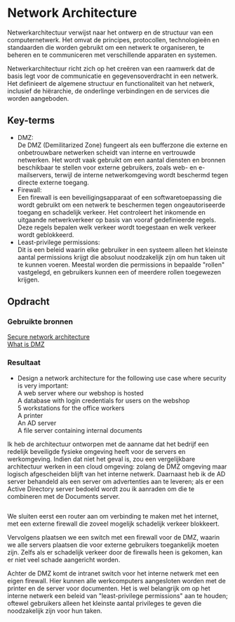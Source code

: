# Network Architecture
Netwerkarchitectuur verwijst naar het ontwerp en de structuur van een computernetwerk. Het omvat de principes, protocollen, technologieën en standaarden die worden gebruikt om een netwerk te organiseren, te beheren en te communiceren met verschillende apparaten en systemen.

Netwerkarchitectuur richt zich op het creëren van een raamwerk dat de basis legt voor de communicatie en gegevensoverdracht in een netwerk. Het definieert de algemene structuur en functionaliteit van het netwerk, inclusief de hiërarchie, de onderlinge verbindingen en de services die worden aangeboden.

## Key-terms
- DMZ:  
De DMZ (Demilitarized Zone) fungeert als een bufferzone die externe en onbetrouwbare netwerken scheidt van interne en vertrouwde netwerken. Het wordt vaak gebruikt om een aantal diensten en bronnen beschikbaar te stellen voor externe gebruikers, zoals web- en e-mailservers, terwijl de interne netwerkomgeving wordt beschermd tegen directe externe toegang.
- Firewall:  
Een firewall is een beveiligingsapparaat of een softwaretoepassing die wordt gebruikt om een netwerk te beschermen tegen ongeautoriseerde toegang en schadelijk verkeer. Het controleert het inkomende en uitgaande netwerkverkeer op basis van vooraf gedefinieerde regels. Deze regels bepalen welk verkeer wordt toegestaan en welk verkeer wordt geblokkeerd.
- Least-privilege permissions:  
Dit is een beleid waarin elke gebruiker in een systeem alleen het kleinste aantal permissions krijgt die absoluut noodzakelijk zijn om hun taken uit te kunnen voeren. Meestal worden die permissions in bepaalde "rollen" vastgelegd, en gebruikers kunnen een of meerdere rollen toegewezen krijgen.

## Opdracht
### Gebruikte bronnen
[Secure network architecture](https://medium.com/@nakah_/recommended-design-for-a-secure-network-architecture-15612e17ece4)  
[What is DMZ](https://www.fortinet.com/resources/cyberglossary/what-is-dmz)  


### Resultaat
- Design a network architecture for the following use case where security is very important:  
A web server where our webshop is hosted  
A database with login credentials for users on the webshop  
5 workstations for the office workers  
A printer  
An AD server  
A file server containing internal documents  

Ik heb de architectuur ontworpen met de aanname dat het bedrijf een redelijk beveiligde fysieke omgeving heeft voor de servers en werkomgeving. Indien dat niet het geval is, zou een vergelijkbare architectuur werken in een cloud omgeving: zolang de DMZ omgeving maar logisch afgescheiden blijft van het interne netwerk. Daarnaast heb ik de AD server behandeld als een server om advertenties aan te leveren; als er een Active Directory server bedoeld wordt zou ik aanraden om die te combineren met de Documents server.  

![[](..\00_includes\Security_pics\1\Network_map.png)](https://github.com/techgrounds/techgrounds-Mynamewastakenwastaken/blob/main/00_includes/Security_pics/1/Network_map_AD.png?raw=true)

We sluiten eerst een router aan om verbinding te maken met het internet, met een externe firewall die zoveel mogelijk schadelijk verkeer blokkeert.  

Vervolgens plaatsen we een switch met een firewall voor de DMZ, waarin we alle servers plaatsen die voor externe gebruikers toegankelijk moeten zijn. Zelfs als er schadelijk verkeer door de firewalls heen is gekomen, kan er niet veel schade aangericht worden.  

Achter de DMZ komt de intranet switch voor het interne netwerk met een eigen firewall. Hier kunnen alle werkcomputers aangesloten worden met de printer en de server voor documenten. Het is wel belangrijk om op het interne netwerk een beleid van "least-privilege permissions" aan te houden; oftewel gebruikers alleen het kleinste aantal privileges te geven die noodzakelijk zijn voor hun taken.
